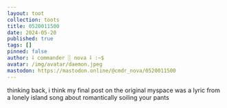 ```yaml
---
layout: toot
collection: toots
title: 0520011500
date: 2024-05-20
published: true
tags: []
pinned: false
author: ⸸ commander ░ nova ⸸ :~$
avatar: /img/avatar/daemon.jpeg
mastodon: https://mastodon.online/@cmdr_nova/0520011500
---
```


thinking back, i think my final post on the original myspace was a lyric from a lonely island song about romantically soiling your pants
